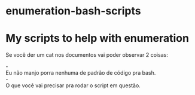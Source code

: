 # enumeration-bash-scripts
<h1>My scripts to help with enumeration</h1>
<p>Se você der um cat nos documentos vai poder observar 2 coisas: </p>
- <br>Eu não manjo porra nenhuma de padrão de código pra bash. </br>
- <br>O que você vai precisar pra rodar o script em questão.</br>
